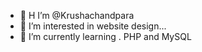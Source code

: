 - 👋 H I’m @Krushachandpara
- 👀 I’m interested in website design...
- 🌱 I’m currently learning . PHP and MySQL

<!---
Krushachandpara/Krushachandpara is a ✨ special ✨ repository because its `README.md` (this file) appears on your GitHub profile.
You can click the Preview link to take a look at your changes.
--->
